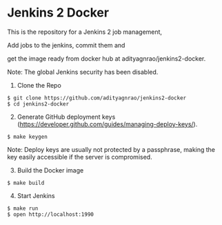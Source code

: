 # Jenkins 2 Docker

This is the repository for a Jenkins 2 job management,

Add jobs to the jenkins,
commit them and 

get the image ready from docker hub at adityagnrao/jenkins2-docker.

Note: The global Jenkins security has been disabled.

1. Clone the Repo

```
$ git clone https://github.com/adityagnrao/jenkins2-docker
$ cd jenkins2-docker
```

2. Generate GitHub deployment keys (https://developer.github.com/guides/managing-deploy-keys/).

```
$ make keygen
```

Note: Deploy keys are usually not protected by a passphrase, making the key
easily accessible if the server is compromised.

3. Build the Docker image

```
$ make build
```

4. Start Jenkins

```
$ make run
$ open http://localhost:1990
```
